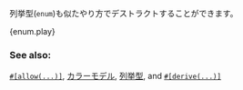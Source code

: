<!-- An `enum` is destructured similarly: -->
列挙型(`enum`)も似たやり方でデストラクトすることができます。

{enum.play}

### See also:

[`#[allow(...)]`][allow], [カラーモデル][color_models], [列挙型][enum],
and [`#[derive(...)]`][derive]

[allow]: /fn/unused.html
[color_models]: http://en.wikipedia.org/wiki/Color_model
[derive]: /trait/derive.html
[enum]: /custom_types/enum.html
